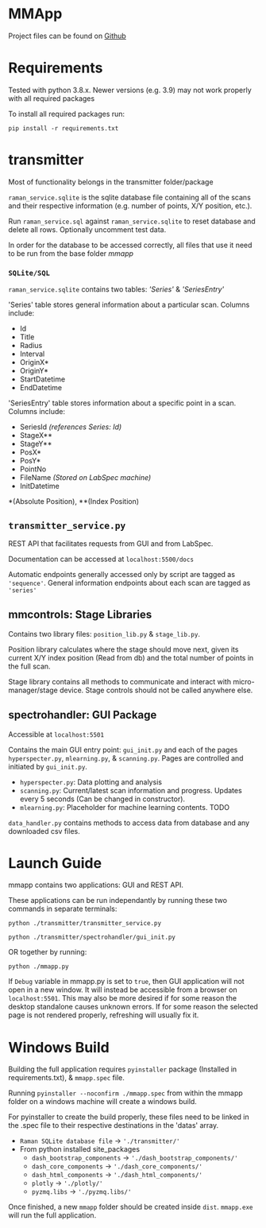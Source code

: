 # MMApp

Project files can be found on [Github](https://github.com/ninjamelons/mmapp)

# Requirements
Tested with python 3.8.x. Newer versions (e.g. 3.9) may not work properly with all required packages

To install all required packages run:

`pip install -r requirements.txt`

# transmitter
Most of functionality belongs in the transmitter folder/package

`raman_service.sqlite` is the sqlite database file containing all of the scans and their respective information (e.g. number of points, X/Y position, etc.).

Run `raman_service.sql` against `raman_service.sqlite` to reset database and delete all rows. Optionally uncomment test data.

In order for the database to be accessed correctly, all files that use it need to be run from the base folder *mmapp*

### **`SQLite/SQL`**
`raman_service.sqlite` contains two tables: *'Series'* & *'SeriesEntry'*

'Series' table stores general information about a particular scan. Columns include:
* Id
* Title
* Radius
* Interval
* OriginX*
* OriginY*
* StartDatetime
* EndDatetime

'SeriesEntry' table stores information about a specific point in a scan. Columns include:
* SeriesId *(references Series: Id)*
* StageX**
* StageY**
* PosX*
* PosY*
* PointNo
* FileName *(Stored on LabSpec machine)*
* InitDatetime

*(Absolute Position),
**(Index Position)

## **`transmitter_service.py`**
REST API that facilitates requests from GUI and from LabSpec.

Documentation can be accessed at `localhost:5500/docs`

Automatic endpoints generally accessed only by script are tagged as `'sequence'`.
General information endpoints about each scan are tagged as `'series'`

## **mmcontrols**: Stage Libraries
Contains two library files: `position_lib.py` & `stage_lib.py`.

Position library calculates where the stage should move next, given its current X/Y index position (Read from db) and the total number of points in the full scan.

Stage library contains all methods to communicate and interact with micro-manager/stage device. Stage controls should not be called anywhere else.

## **spectrohandler**: GUI Package
Accessible at `localhost:5501`

Contains the main GUI entry point: `gui_init.py` and each of the pages `hyperspecter.py`, `mlearning.py`, & `scanning.py`. Pages are controlled and initiated by `gui_init.py`.

* `hyperspecter.py`: Data plotting and analysis
* `scanning.py`: Current/latest scan information and progress. Updates every 5 seconds (Can be changed in constructor).
* `mlearning.py`: Placeholder for machine learning contents. TODO

`data_handler.py` contains methods to access data from database and any downloaded csv files.

# Launch Guide
mmapp contains two applications: GUI and REST API. 

These applications can be run independantly by running these two commands in separate terminals:

`python ./transmitter/transmitter_service.py`

`python ./transmitter/spectrohandler/gui_init.py`

OR together by running:

`python ./mmapp.py`

If `Debug` variable in mmapp.py is set to `true`, then GUI application will not open in a new window. It will instead be accessible from a browser on `localhost:5501`. This may also be more desired if for some reason the desktop standalone causes unknown errors. If for some reason the selected page is not rendered properly, refreshing will usually fix it.

# Windows Build
Building the full application requires `pyinstaller` package (Installed in requirements.txt), & `mmapp.spec` file.

Running `pyinstaller --noconfirm ./mmapp.spec` from within the mmapp folder on a windows machine will create a windows build.

For pyinstaller to create the build properly, these files need to be linked in the .spec file to their respective destinations in the 'datas' array.
* `Raman SQLite database file` -> `'./transmitter/'`
* From python installed site_packages
    * `dash_bootstrap_components` -> `'./dash_bootstrap_components/'`
    * `dash_core_components` -> `'./dash_core_components/'`
    * `dash_html_components` -> `'./dash_html_components/'`
    * `plotly` -> `'./plotly/'`
    * `pyzmq.libs` -> `'./pyzmq.libs/'`

Once finished, a new `mmapp` folder should be created inside `dist`. `mmapp.exe` will run the full application.
